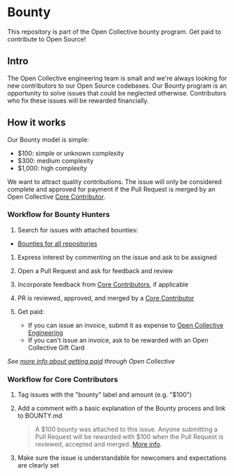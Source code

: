 # Bounty

This repository is part of the Open Collective bounty program. Get paid to contribute to Open Source!

## Intro

The Open Collective engineering team is small and we're always looking for new contributors to our Open Source codebases. Our Bounty program is an opportunity to solve issues that could be neglected otherwise. Contributors who fix these issues will be rewarded financially.

## How it works

Our Bounty model is simple:

- \$100: simple or unknown complexity
- \$300: medium complexity
- \$1,000: high complexity

We want to attract quality contributions. The issue will only be considered complete and approved for payment if the Pull Request is merged by an Open Collective [Core Contributor](https://github.com/orgs/opencollective/teams/core-contributors).

### Workflow for Bounty Hunters

1. Search for issues with attached bounties:

- [Bounties for all repositories](https://github.com/opencollective/opencollective/issues?utf8=%E2%9C%93&q=is%3Aissue+is%3Aopen+label%3Abounty)

1. Express interest by commenting on the issue and ask to be assigned

1. Open a Pull Request and ask for feedback and review

1. Incorporate feedback from [Core Contributors](https://github.com/orgs/opencollective/teams/core-contributors), if applicable

1. PR is reviewed, approved, and merged by a [Core Contributor](https://github.com/orgs/opencollective/teams/core-contributors)

1. Get paid:
   - If you can issue an invoice, submit it as expense to [Open Collective Engineering](https://opencollective.com/engineering)
   - If you can't issue an invoice, ask to be rewarded with an Open Collective Gift Card

_See [more info about getting paid](https://docs.opencollective.com/help/expenses) through Open Collective_

### Workflow for Core Contributors

1. Tag issues with the "bounty" label and amount (e.g. "\$100")

1. Add a comment with a basic explanation of the Bounty process and link to BOUNTY.md

   > A $100 bounty was attached to this issue. Anyone submitting a Pull Request will be rewarded with $100 when the Pull Request is reviewed, accepted and merged. [More info](BOUNTY.md).

1. Make sure the issue is understandable for newcomers and expectations are clearly set
